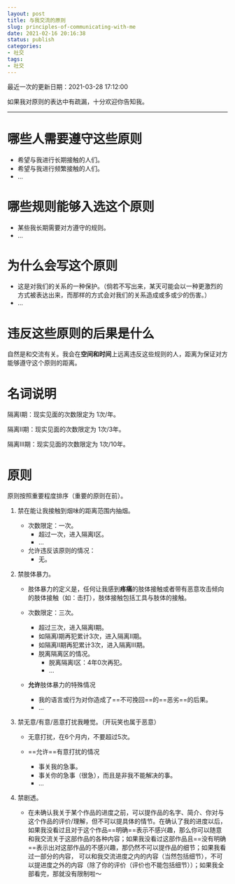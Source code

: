 ```yaml
---
layout: post
title: 与我交流的原则
slug: principles-of-communicating-with-me
date: 2021-02-16 20:16:38
status: publish
categories:
- 社交
tags:
- 社交
---
```

最近一次的更新日期：2021-03-28 17:12:00

<!--more-->

如果我对原则的表达中有疏漏，十分欢迎你告知我。

---
# 哪些人需要遵守这些原则
- 希望与我进行长期接触的人们。
- 希望与我进行频繁接触的人们。
- ...

# 哪些规则能够入选这个原则
- 某些我长期需要对方遵守的规则。
- ...

# 为什么会写这个原则
- 这是对我们的关系的一种保护。（倘若不写出来，某天可能会以一种更激烈的方式被表达出来，而那样的方式会对我们的关系造成或多或少的伤害。）
- ...

# 违反这些原则的后果是什么
自然是和交流有关。我会在**空间和时间**上远离违反这些规则的人，距离为保证对方能够遵守这个原则的距离。

# 名词说明

隔离Ⅰ期：现实见面的次数限定为 1次/年。

隔离Ⅱ期：现实见面的次数限定为 1次/3年。

隔离Ⅲ期：现实见面的次数限定为 1次/10年。

# 原则

原则按照重要程度排序（重要的原则在前）。

1. 禁在能让我接触到烟味的距离范围内抽烟。

   - 次数限定：一次。
     - 超过一次，进入隔离Ⅰ区。
     - ...
   - 允许违反该原则的情况：
     - 无。

2. 禁肢体暴力。

   - 肢体暴力的定义是，任何让我感到**疼痛**的肢体接触或者带有恶意攻击倾向的肢体接触（如：击打），肢体接触包括工具与肢体的接触。
   - 次数限定：三次。
     - 超过三次，进入隔离Ⅰ期。
     - 如隔离Ⅰ期再犯累计3次，进入隔离Ⅱ期。
     - 如隔离Ⅱ期再犯累计3次，进入隔离Ⅲ期。
     - 脱离隔离区的情况。
       - 脱离隔离Ⅰ区：4年0次再犯。
       - ...

   - **允许**肢体暴力的特殊情况
     - 我的语言或行为对你造成了==不可挽回==的==恶劣==的后果。
     - ...

3. 禁无意/有意/恶意打扰我睡觉。（开玩笑也属于恶意） 

   - 无意打扰，在6个月内，不要超过5次。

   - ==允许==有意打扰的情况
     - 事关我的急事。
     - 事关你的急事（很急），而且是非我不能解决的事。
     - ...

4. 禁剧透。

   - 在未确认我关于某个作品的进度之前，可以提作品的名字、简介、你对与这个作品的评价/理解，但不可以提具体的情节。在确认了我的进度以后，如果我没看过且对于这个作品==明确==表示不感兴趣，那么你可以随意和我交流关于这部作品的各种内容；如果我没看过这部作品且==没有明确==表示出对这部作品的不感兴趣，那仍然不可以提作品的细节；如果我看过一部分的内容， 可以和我交流进度之内的内容（当然包括细节），不可以提进度之外的内容（除了你的评价（评价也不能包括细节））；如果我全部看完，那就没有限制啦～



